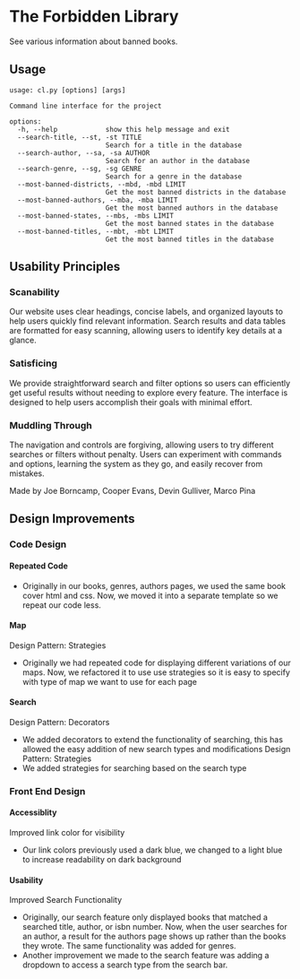 # The Forbidden Library
See various information about banned books.

## Usage

```
usage: cl.py [options] [args]

Command line interface for the project

options:
  -h, --help            show this help message and exit
  --search-title, --st, -st TITLE
                        Search for a title in the database
  --search-author, --sa, -sa AUTHOR
                        Search for an author in the database
  --search-genre, --sg, -sg GENRE
                        Search for a genre in the database
  --most-banned-districts, --mbd, -mbd LIMIT
                        Get the most banned districts in the database
  --most-banned-authors, --mba, -mba LIMIT
                        Get the most banned authors in the database
  --most-banned-states, --mbs, -mbs LIMIT
                        Get the most banned states in the database
  --most-banned-titles, --mbt, -mbt LIMIT
                        Get the most banned titles in the database
```

## Usability Principles

### Scanability
Our website uses clear headings, concise labels, and organized layouts to help users quickly find relevant information. Search results and data tables are formatted for easy scanning, allowing users to identify key details at a glance.

### Satisficing
We provide straightforward search and filter options so users can efficiently get useful results without needing to explore every feature. The interface is designed to help users accomplish their goals with minimal effort.

### Muddling Through
The navigation and controls are forgiving, allowing users to try different searches or filters without penalty. Users can experiment with commands and options, learning the system as they go, and easily recover from mistakes.

Made by Joe Borncamp, Cooper Evans, Devin Gulliver, Marco Pina

## Design Improvements

### Code Design

#### Repeated Code
- Originally in our books, genres, authors pages, we used the same book cover html and css. Now, we moved it into a separate template so we repeat our code less.
#### Map
Design Pattern: Strategies
- Originally we had repeated code for displaying different variations of our maps. Now, we refactored it to use use strategies so it is easy to specify with type of map we want to use for each page
#### Search
Design Pattern: Decorators
- We added decorators to extend the functionality of searching, this has allowed the easy addition of new search types and modifications
Design Pattern: Strategies
- We added strategies for searching based on the search type
### Front End Design
#### Accessiblity
Improved link color for visibility
- Our link colors previously used a dark blue, we changed to a light blue to increase readability on dark background
#### Usability
Improved Search Functionality
- Originally, our search feature only displayed books that matched a searched title, author, or isbn number. Now, when the user searches for an author, a result for the authors page shows up rather than the books they wrote. The same functionality was added for genres.
- Another improvement we made to the search feature was adding a dropdown to access a search type from the search bar.
